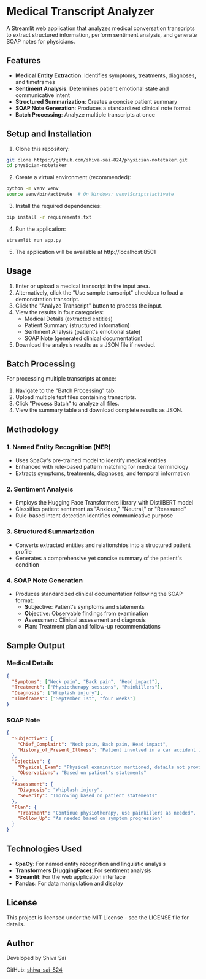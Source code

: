 # Medical Transcript Analyzer

A Streamlit web application that analyzes medical conversation transcripts to extract structured information, perform sentiment analysis, and generate SOAP notes for physicians.


## Features

- **Medical Entity Extraction**: Identifies symptoms, treatments, diagnoses, and timeframes
- **Sentiment Analysis**: Determines patient emotional state and communicative intent
- **Structured Summarization**: Creates a concise patient summary
- **SOAP Note Generation**: Produces a standardized clinical note format
- **Batch Processing**: Analyze multiple transcripts at once

## Setup and Installation

1. Clone this repository:
```bash
git clone https://github.com/shiva-sai-824/physician-notetaker.git
cd physician-notetaker
```

2. Create a virtual environment (recommended):
```bash
python -m venv venv
source venv/bin/activate  # On Windows: venv\Scripts\activate
```

3. Install the required dependencies:
```bash
pip install -r requirements.txt
```

4. Run the application:
```bash
streamlit run app.py
```

5. The application will be available at http://localhost:8501

## Usage

1. Enter or upload a medical transcript in the input area.
2. Alternatively, click the "Use sample transcript" checkbox to load a demonstration transcript.
3. Click the "Analyze Transcript" button to process the input.
4. View the results in four categories:
   - Medical Details (extracted entities)
   - Patient Summary (structured information)
   - Sentiment Analysis (patient's emotional state)
   - SOAP Note (generated clinical documentation)
5. Download the analysis results as a JSON file if needed.

## Batch Processing

For processing multiple transcripts at once:

1. Navigate to the "Batch Processing" tab.
2. Upload multiple text files containing transcripts.
3. Click "Process Batch" to analyze all files.
4. View the summary table and download complete results as JSON.

## Methodology

### 1. Named Entity Recognition (NER)
- Uses SpaCy's pre-trained model to identify medical entities
- Enhanced with rule-based pattern matching for medical terminology
- Extracts symptoms, treatments, diagnoses, and temporal information

### 2. Sentiment Analysis
- Employs the Hugging Face Transformers library with DistilBERT model
- Classifies patient sentiment as "Anxious," "Neutral," or "Reassured"
- Rule-based intent detection identifies communicative purpose

### 3. Structured Summarization
- Converts extracted entities and relationships into a structured patient profile
- Generates a comprehensive yet concise summary of the patient's condition

### 4. SOAP Note Generation
- Produces standardized clinical documentation following the SOAP format:
  - **S**ubjective: Patient's symptoms and statements
  - **O**bjective: Observable findings from examination
  - **A**ssessment: Clinical assessment and diagnosis
  - **P**lan: Treatment plan and follow-up recommendations

## Sample Output

### Medical Details
```json
{
  "Symptoms": ["Neck pain", "Back pain", "Head impact"],
  "Treatment": ["Physiotherapy sessions", "Painkillers"],
  "Diagnosis": ["Whiplash injury"],
  "Timeframes": ["September 1st", "four weeks"]
}
```

### SOAP Note
```json
{
  "Subjective": {
    "Chief_Complaint": "Neck pain, Back pain, Head impact",
    "History_of_Present_Illness": "Patient involved in a car accident in September"
  },
  "Objective": {
    "Physical_Exam": "Physical examination mentioned, details not provided",
    "Observations": "Based on patient's statements"
  },
  "Assessment": {
    "Diagnosis": "Whiplash injury",
    "Severity": "Improving based on patient statements"
  },
  "Plan": {
    "Treatment": "Continue physiotherapy, use painkillers as needed",
    "Follow_Up": "As needed based on symptom progression"
  }
}
```

## Technologies Used

- **SpaCy**: For named entity recognition and linguistic analysis
- **Transformers (HuggingFace)**: For sentiment analysis
- **Streamlit**: For the web application interface
- **Pandas**: For data manipulation and display

## License

This project is licensed under the MIT License - see the LICENSE file for details.

## Author

Developed by Shiva Sai

GitHub: [shiva-sai-824](https://github.com/shiva-sai-824)

